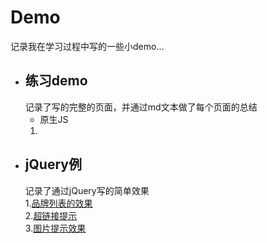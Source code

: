 # Demo
记录我在学习过程中写的一些小demo...
  
* 练习demo 
  ---
  记录了写的完整的页面，并通过md文本做了每个页面的总结  
  * 原生JS  
  1.
* jQuery例
  ---  
  记录了通过jQuery写的简单效果  
  1.[品牌列表的效果](https://blueeeeee.github.io/Demo/jQuery例/1品牌列表的效果.html)  
  2.[超链接提示](https://blueeeeee.github.io/Demo/jQuery例/2超链接提示.html)  
  3.[图片提示效果](https://blueeeeee.github.io/Demo/jQuery例/3图片提示效果.html)  
  
